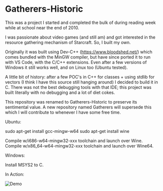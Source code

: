 # Gatherers-Historic

This was a project I started and completed the bulk of during reading week while at school near the end of 2010.

I was passionate about video games (and still am) and got interested in the resource gathering mechanism of Starcraft. So, I built my own.

Originally it was built using Dev-C++ (https://www.bloodshed.net/) which comes bundled with the MinGW compiler, but have since ported it to run with VS Code, with the C/C++ extensions. Even after a few versions of Windows it still works well, and on Linux too (Ubuntu tested). 

A little bit of history: after a few POC's in C++ for classes + using stdlib for vectors (I think I have this source still hanging around) I decided to build it in C. There was not the best debugging tools with that IDE; this project was built literally with no debugging and a lot of diet cokes.

This repository was renamed to Gatherers-Historic to preserve its sentimental value. A new repository named Gatherers will supersede this which I will contribute to whenever I have some free time.

Ubuntu:

sudo apt-get install gcc-mingw-w64
sudo apt-get install wine

Compile w/i686-w64-mingw32-xxx toolchain and launch over Wine.
Compile w/x86_64-w64-mingw32-xxx toolchain and launch over Wine64.

Windows:

Install MSYS2 to C.

In Action:

![Demo](Gatherers.gif)
